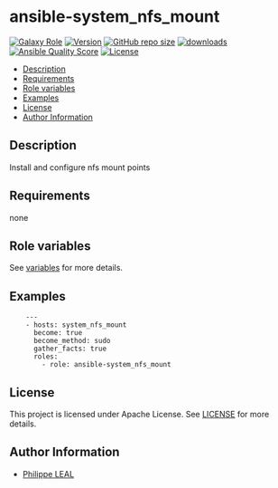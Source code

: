 # ansible-system_nfs_mount

[![Galaxy Role](https://img.shields.io/badge/galaxy-system_nfs_mount-purple?style=flat)](https://galaxy.ansible.com/lotusnoir/system_nfs_mount)
[![Version](https://img.shields.io/github/release/lotusnoir/ansible-system_nfs_mount.svg)](https://github.com/lotusnoir/ansible-system_nfs_mount/releases/latest)
[![GitHub repo size](https://img.shields.io/github/repo-size/lotusnoir/ansible-system_nfs_mount?color=orange&style=flat)](https://galaxy.ansible.com/lotusnoir/system_nfs_mount)
[![downloads](https://img.shields.io/ansible/role/d/)](https://galaxy.ansible.com/lotusnoir/system_nfs_mount)
[![Ansible Quality Score](https://img.shields.io/ansible/quality/)](https://galaxy.ansible.com/lotusnoir/system_nfs_mount)
[![License](https://img.shields.io/badge/license-Apache--2.0-brightgreen?style=flat)](https://opensource.org/licenses/Apache-2.0)

<!-- START doctoc generated TOC please keep comment here to allow auto update -->
<!-- DON'T EDIT THIS SECTION, INSTEAD RE-RUN doctoc TO UPDATE -->

- [Description](#description)
- [Requirements](#requirements)
- [Role variables](#role-variables)
- [Examples](#examples)
- [License](#license)
- [Author Information](#author-information)

<!-- END doctoc generated TOC please keep comment here to allow auto update -->

## Description

Install and configure nfs mount points

## Requirements

none

## Role variables

See [variables](/defaults/main.yml) for more details.

## Examples

        ---
        - hosts: system_nfs_mount
          become: true
          become_method: sudo
          gather_facts: true
          roles:
            - role: ansible-system_nfs_mount

## License

This project is licensed under Apache License. See [LICENSE](/LICENSE) for more details.

## Author Information

- [Philippe LEAL](https://github.com/lotusnoir)
